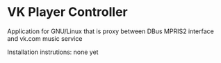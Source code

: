 VK Player Controller
==========

Application for GNU/Linux that is proxy between DBus MPRIS2 interface and vk.com
music service

Installation instrutions: none yet
